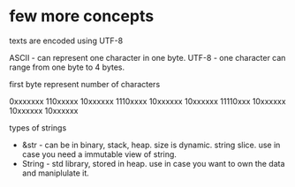 # few more concepts

texts are encoded using UTF-8

ASCII - can represent one character in one byte.
UTF-8 - one character can range from one byte to 4 bytes.

first byte represent number of characters

0xxxxxxx
110xxxxx 10xxxxxx
1110xxxx 10xxxxxx 10xxxxxx
11110xxx 10xxxxxx 10xxxxxx 10xxxxxx

types of strings

- &str - can be in binary, stack, heap. size is dynamic. string slice. use in case you need a immutable view of string.
- String - std library, stored in heap. use in case you want to own the data and maniplulate it.
